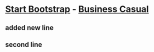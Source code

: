 # [Start Bootstrap](http://startbootstrap.com/) - [Business Casual](http://startbootstrap.com/template-overviews/business-casual/)

## added new line
## second line
